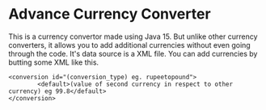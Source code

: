 Advance Currency Converter
=============

This is a currency convertor made using Java 15. But unlike other currency converters, it allows you to add additional currencies without even going through the code. It's data source is a XML file. You can add currencies by butting some XML like this.

```
<conversion id="(conversion_type) eg. rupeetopound">
        <default>(value of second currency in respect to other currency) eg 99.8</default>
</conversion>
```
